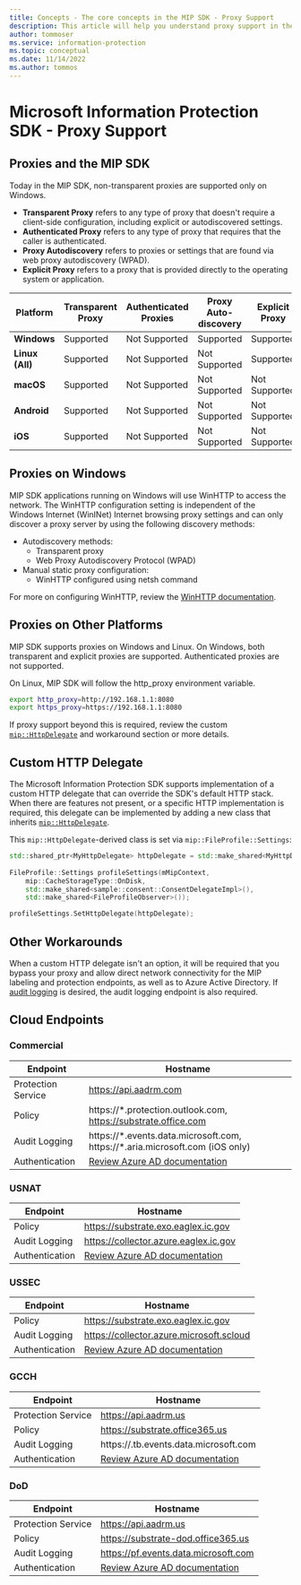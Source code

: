 ```yaml
---
title: Concepts - The core concepts in the MIP SDK - Proxy Support
description: This article will help you understand proxy support in the MIP SDK.
author: tommoser
ms.service: information-protection
ms.topic: conceptual
ms.date: 11/14/2022
ms.author: tommos
---
```


# Microsoft Information Protection SDK - Proxy Support

## Proxies and the MIP SDK

Today in the MIP SDK, non-transparent proxies are supported only on Windows.

* **Transparent Proxy** refers to any type of proxy that doesn't require a client-side configuration, including explicit or autodiscovered settings.
* **Authenticated Proxy** refers to any type of proxy that requires that the caller is authenticated.
* **Proxy Autodiscovery** refers to proxies or settings that are found via web proxy autodiscovery (WPAD).
* **Explicit Proxy** refers to a proxy that is provided directly to the operating system or application.
  
| Platform        | Transparent Proxy | Authenticated Proxies | Proxy Auto-discovery | Explicit Proxy |
| --------------- | ----------------- | --------------------- | -------------------- | -------------- |
| **Windows**     | Supported         | Not Supported         | Supported            | Supported      |
| **Linux (All)** | Supported         | Not Supported         | Not Supported        | Supported      |
| **macOS**       | Supported         | Not Supported         | Not Supported        | Not Supported  |
| **Android**     | Supported         | Not Supported         | Not Supported        | Not Supported  |
| **iOS**         | Supported         | Not Supported         | Not Supported        | Not Supported  |

## Proxies on Windows

MIP SDK applications running on Windows will use WinHTTP to access the network. The WinHTTP configuration setting is independent of the Windows Internet (WinINet) Internet browsing proxy settings and can only discover a proxy server by using the following discovery methods:

* Autodiscovery methods:
  * Transparent proxy
  * Web Proxy Autodiscovery Protocol (WPAD)
* Manual static proxy configuration:
  * WinHTTP configured using netsh command

For more on configuring WinHTTP, review the [WinHTTP documentation](/windows/win32/winhttp/winhttp-start-page).

## Proxies on Other Platforms

MIP SDK supports proxies on Windows and Linux. On Windows, both transparent and explicit proxies are supported. Authenticated proxies are not supported.

On Linux, MIP SDK will follow the http_proxy environment variable.

```bash
export http_proxy=http://192.168.1.1:8080
export https_proxy=https://192.168.1.1:8080
```

If proxy support beyond this is required, review the custom [`mip::HttpDelegate`](./reference/class_mip_httpdelegate.md) and workaround section or more details.

## Custom HTTP Delegate

The Microsoft Information Protection SDK supports implementation of a custom HTTP delegate that can override the SDK's default HTTP stack. When there are features not present, or a specific HTTP implementation is required, this delegate can be implemented by adding a new class that inherits [`mip::HttpDelegate`](./reference/class_mip_httpdelegate.md).

This `mip::HttpDelegate`-derived class is set via `mip::FileProfile::Settings`:

```cpp
std::shared_ptr<MyHttpDelegate> httpDelegate = std::make_shared<MyHttpDelegate>();
   
FileProfile::Settings profileSettings(mMipContext,
    mip::CacheStorageType::OnDisk,
    std::make_shared<sample::consent::ConsentDelegateImpl>(),
    std::make_shared<FileProfileObserver>());

profileSettings.SetHttpDelegate(httpDelegate);
```

## Other Workarounds

When a custom HTTP delegate isn't an option, it will be required that you bypass your proxy and allow direct network connectivity for the MIP labeling and protection endpoints, as well as to Azure Active Directory. If [audit logging](/azure/information-protection/reports-aip) is desired, the audit logging endpoint is also required.

## Cloud Endpoints
### Commercial
| Endpoint           | Hostname                                                                                                                         |
| ------------------ | -------------------------------------------------------------------------------------------------------------------------------- |
| Protection Service | https://api.aadrm.com                                                                                                            |
| Policy             | https://\*.protection.outlook.com, https://substrate.office.com                                                                  |
| Audit Logging      | https://\*.events.data.microsoft.com, https://\*.aria.microsoft.com (iOS only)                                                   |
| Authentication     | [Review Azure AD documentation](/azure/active-directory/develop/authentication-national-cloud#azure-ad-authentication-endpoints) |

### USNAT
| Endpoint           | Hostname                                                                                                                         |
| ------------------ | -------------------------------------------------------------------------------------------------------------------------------- |
| Policy             | https://substrate.exo.eaglex.ic.gov                        |
| Audit Logging      | https://collector.azure.eaglex.ic.gov                                                |
| Authentication     | [Review Azure AD documentation](/azure/active-directory/develop/authentication-national-cloud#azure-ad-authentication-endpoints) |

### USSEC
| Endpoint           | Hostname                                                                                                                         |
| ------------------ | -------------------------------------------------------------------------------------------------------------------------------- |
| Policy             | https://substrate.exo.eaglex.ic.gov                                       |
| Audit Logging      | https://collector.azure.microsoft.scloud                                                 |
| Authentication     | [Review Azure AD documentation](/azure/active-directory/develop/authentication-national-cloud#azure-ad-authentication-endpoints) |

### GCCH
| Endpoint           | Hostname                                                                                                                         |
| ------------------ | -------------------------------------------------------------------------------------------------------------------------------- |
| Protection Service | https://api.aadrm.us                                                                                                             |
| Policy             | https://substrate.office365.us                                                               |
| Audit Logging      | https://.tb.events.data.microsoft.com                                                  |
| Authentication     | [Review Azure AD documentation](/azure/active-directory/develop/authentication-national-cloud#azure-ad-authentication-endpoints) |

### DoD
| Endpoint           | Hostname                                                                                                                         |
| ------------------ | -------------------------------------------------------------------------------------------------------------------------------- |
| Protection Service | https://api.aadrm.us                                                                                                             |
| Policy             | https://substrate-dod.office365.us                                                              |
| Audit Logging      | https://pf.events.data.microsoft.com                                                   |
| Authentication     | [Review Azure AD documentation](/azure/active-directory/develop/authentication-national-cloud#azure-ad-authentication-endpoints) |

